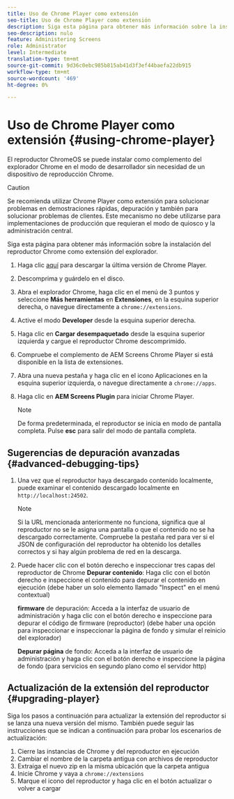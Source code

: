 ```yaml
---
title: Uso de Chrome Player como extensión
seo-title: Uso de Chrome Player como extensión
description: Siga esta página para obtener más información sobre la instalación del reproductor Chrome como extensión del explorador.
seo-description: nulo
feature: Administering Screens
role: Administrator
level: Intermediate
translation-type: tm+mt
source-git-commit: 9d36c0ebc985b815ab41d3f3ef44baefa22db915
workflow-type: tm+mt
source-wordcount: '469'
ht-degree: 0%

---
```



# Uso de Chrome Player como extensión {#using-chrome-player}

El reproductor ChromeOS se puede instalar como complemento del explorador Chrome en el modo de desarrollador sin necesidad de un dispositivo de reproducción Chrome.

>[!CAUTION]
>
> Se recomienda utilizar Chrome Player como extensión para solucionar problemas en demostraciones rápidas, depuración y también para solucionar problemas de clientes. Este mecanismo no debe utilizarse para implementaciones de producción que requieran el modo de quiosco y la administración central.

Siga esta página para obtener más información sobre la instalación del reproductor Chrome como extensión del explorador.

1. Haga clic [aquí](https://download.macromedia.com/screens/) para descargar la última versión de Chrome Player.

1. Descomprima y guárdelo en el disco.

1. Abra el explorador Chrome, haga clic en el menú de 3 puntos y seleccione **Más herramientas** en **Extensiones**, en la esquina superior derecha, o navegue directamente a `chrome://extensions`.

1. Active el modo **Developer** desde la esquina superior derecha.

1. Haga clic en **Cargar desempaquetado** desde la esquina superior izquierda y cargue el reproductor Chrome descomprimido.

1. Compruebe el complemento de AEM Screens Chrome Player si está disponible en la lista de extensiones.

1. Abra una nueva pestaña y haga clic en el icono Aplicaciones en la esquina superior izquierda, o navegue directamente a `chrome://apps`.

1. Haga clic en **AEM Screens Plugin** para iniciar Chrome Player.
   >[!NOTE]
   >
   > De forma predeterminada, el reproductor se inicia en modo de pantalla completa. Pulse **esc** para salir del modo de pantalla completa.


## Sugerencias de depuración avanzadas {#advanced-debugging-tips}

1. Una vez que el reproductor haya descargado contenido localmente, puede examinar el contenido descargado localmente en `http://localhost:24502`.

   >[!NOTE]
   >
   > Si la URL mencionada anteriormente no funciona, significa que al reproductor no se le asigna una pantalla o que el contenido no se ha descargado correctamente. Compruebe la pestaña red para ver si el JSON de configuración del reproductor ha obtenido los detalles correctos y si hay algún problema de red en la descarga.

1. Puede hacer clic con el botón derecho e inspeccionar tres capas del reproductor de Chrome
   **Depurar contenido**: Haga clic con el botón derecho e inspeccione el contenido para depurar el contenido en ejecución (debe haber un solo elemento llamado &quot;Inspect&quot; en el menú contextual)

   **firmware** de depuración: Acceda a la interfaz de usuario de administración y haga clic con el botón derecho e inspeccione para depurar el código de firmware (reproductor) (debe haber una opción para inspeccionar e inspeccionar la página de fondo y simular el reinicio del explorador)

   **Depurar página** de fondo: Acceda a la interfaz de usuario de administración y haga clic con el botón derecho e inspeccione la página de fondo (para servicios en segundo plano como el servidor http)

## Actualización de la extensión del reproductor {#upgrading-player}

Siga los pasos a continuación para actualizar la extensión del reproductor si se lanza una nueva versión del mismo. También puede seguir las instrucciones que se indican a continuación para probar los escenarios de actualización:

1. Cierre las instancias de Chrome y del reproductor en ejecución
1. Cambiar el nombre de la carpeta antigua con archivos de reproductor
1. Extraiga el nuevo zip en la misma ubicación que la carpeta antigua
1. Inicie Chrome y vaya a `chrome://extensions`
1. Marque el icono del reproductor y haga clic en el botón actualizar o volver a cargar